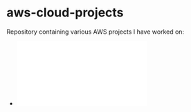 # aws-cloud-projects

Repository containing various AWS projects I have worked on:

- ![AWS VPC Defense-in-Depth Demo](projects/AWS_VPC_Defense_in_Depth_Demo/README.md)
